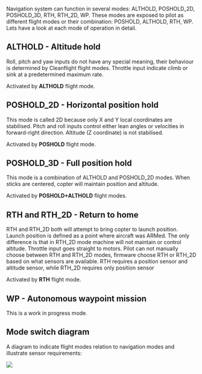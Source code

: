 Navigation system can function in several modes: ALTHOLD, POSHOLD_2D, POSHOLD_3D, RTH, RTH_2D, WP. These modes are exposed to pilot as different flight modes or their combination: POSHOLD, ALTHOLD, RTH, WP. Lets have a look at each mode of operation in detail.

## ALTHOLD - Altitude hold

Roll, pitch and yaw inputs do not have any special meaning, their behaviour is determined by Cleanflight flight modes. Throttle input indicate climb or sink at a predetermined maximum rate.

Activated by **ALTHOLD** flight mode.

## POSHOLD_2D - Horizontal position hold

This mode is called 2D because only X and Y local coordinates are stabilised. Pitch and roll inputs control either lean angles or velocities in forward-right direction. Altitude (Z coordinate) is not stabilised.

Activated by **POSHOLD** flight mode.

## POSHOLD_3D - Full position hold

This mode is a combination of ALTHOLD and POSHOLD_2D modes. When sticks are centered, copter will maintain position and altitude.

Activated by **POSHOLD+ALTHOLD** flight modes.

## RTH and RTH_2D - Return to home

RTH and RTH_2D both will attempt to bring copter to launch position. Launch position is defined as a point where aircraft was ARMed. The only difference is that in RTH_2D mode machine will not maintain or control altitude. Throttle input goes straight to motors. Pilot can not manually choose between RTH and RTH_2D modes, firmware choose RTH or RTH_2D based on what sensors are available. RTH requires a position sensor and altitude sensor, while RTH_2D requires only position sensor

Activated by **RTH** flight mode.

## WP - Autonomous waypoint mission

This is a work in progress mode.

## Mode switch diagram

A diagram to indicate flight modes relation to navigation modes and illustrate sensor requirements:

![](https://github.com/digitalentity/nav-rewrite-docs/blob/master/docs/assets/nav_modes_diagram.jpg)